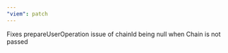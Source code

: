 ```yaml
---
"viem": patch
---
```


Fixes prepareUserOperation issue of chainId being null when Chain is not passed
